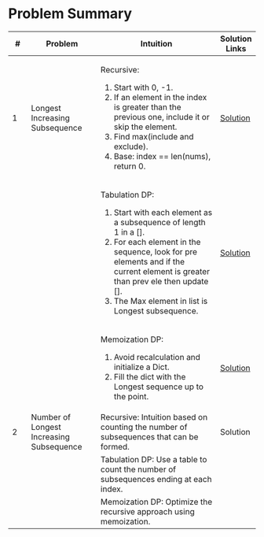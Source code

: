 # Problem Summary

<table><thead><tr><th width="40">#</th><th width="156.80169677734375">Problem</th><th width="362.104248046875">Intuition</th><th>Solution Links</th></tr></thead><tbody><tr><td>1</td><td>Longest Increasing Subsequence</td><td><p>Recursive: </p><ol><li>Start with 0, -1.</li><li>If an element in the index is greater than the previous one, include it or skip the element.</li><li>Find max(include and exclude).</li><li>Base: index == len(nums), return 0.</li></ol></td><td><a href="longest-increasing-subsequence.md#id-1.-recursive-approach">Solution</a></td></tr><tr><td></td><td></td><td><p>Tabulation DP:  </p><ol><li>Start with each element as a subsequence of length 1 in a [].</li><li>For each element in the sequence, look for pre elements and if the current element is greater than prev ele then update [].</li><li>The Max element in list is Longest subsequence. </li></ol></td><td><a href="longest-increasing-subsequence.md#id-3.-tabulation-dynamic-programming-dp">Solution</a></td></tr><tr><td></td><td></td><td><p>Memoization DP:   </p><ol><li>Avoid recalculation and initialize a Dict. </li><li> Fill the dict with the Longest sequence up to the point. </li></ol></td><td><a href="longest-increasing-subsequence.md#id-2.-memoization-dynamic-programming-dp">Solution</a></td></tr><tr><td>2</td><td>Number of Longest Increasing Subsequence</td><td>Recursive: Intuition based on counting the number of subsequences that can be formed.</td><td>Solution</td></tr><tr><td></td><td></td><td>Tabulation DP: Use a table to count the number of subsequences ending at each index.</td><td></td></tr><tr><td></td><td></td><td>Memoization DP: Optimize the recursive approach using memoization.</td><td></td></tr></tbody></table>
